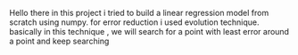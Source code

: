 Hello there 
in this project i tried to build a linear regression model from scratch using numpy.
for error reduction i used evolution technique.
basically in this technique , we will search for a point with least error around a point and keep searching


